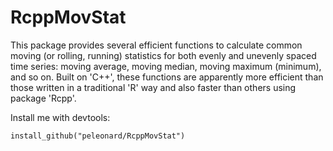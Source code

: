 # RcppMovStat

This package provides several efficient functions to 
    calculate common moving (or rolling, running) statistics for both evenly and unevenly spaced time 
    series: moving average, moving median, moving maximum (minimum), and so on. Built on 'C++', these 
    functions are apparently more efficient than those written in a traditional 'R' way and also faster
    than others using package 'Rcpp'. 
    
Install me with devtools:

    install_github("peleonard/RcppMovStat")
